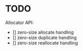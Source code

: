 TODO
====

Allocator API:
- [] zero-size allocate handling
- [] zero-size duplicate handling
- [] zero-size reallocate handling
